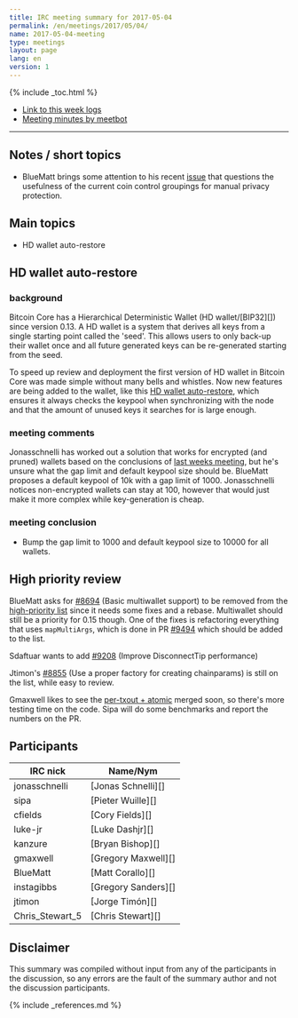 ```yaml
---
title: IRC meeting summary for 2017-05-04
permalink: /en/meetings/2017/05/04/
name: 2017-05-04-meeting
type: meetings
layout: page
lang: en
version: 1
---
```

{% include _toc.html %}
 
- [Link to this week logs](https://botbot.me/freenode/bitcoin-core-dev/2017-05-04/?msg=85162138&page=3)
- [Meeting minutes by meetbot](http://www.erisian.com.au/meetbot/bitcoin-core-dev/2017/bitcoin-core-dev.2017-05-04-19.01.html)
 
---

## Notes / short topics

- BlueMatt brings some attention to his recent [issue][#10337] that questions the usefulness of the current coin control groupings for manual privacy protection.

## Main topics

- HD wallet auto-restore

## HD wallet auto-restore

### background

Bitcoin Core has a Hierarchical Deterministic Wallet (HD wallet/[BIP32][]) since version 0.13. A HD wallet is a system that derives all keys from a single starting point called the 'seed'. This allows users to only back-up their wallet once and all future generated keys can be re-generated starting from the seed.

To speed up review and deployment the first version of HD wallet in Bitcoin Core was made simple without many bells and whistles. Now new features are being added to the wallet, like this [HD wallet auto-restore][#10240], which ensures it always checks the keypool when synchronizing with the node and that the amount of unused keys it searches for is large enough.

### meeting comments

Jonasschnelli has worked out a solution that works for encrypted (and pruned) wallets based on the conclusions of [last weeks meeting](/en/meetings/2017/04/27/#hd-wallet-auto-restore), but he's unsure what the gap limit and default keypool size should be. BlueMatt proposes a default keypool of 10k with a gap limit of 1000. Jonasschnelli notices non-encrypted wallets can stay at 100, however that would just make it more complex while key-generation is cheap.

### meeting conclusion

- Bump the gap limit to 1000 and default keypool size to 10000 for all wallets.

## High priority review

BlueMatt asks for [#8694][] (Basic multiwallet support) to be removed from the [high-priority list](https://github.com/bitcoin/bitcoin/projects/8) since it needs some fixes and a rebase. Multiwallet should still be a priority for 0.15 though. One of the fixes is refactoring everything that uses `mapMultiArgs`, which is done in PR [#9494][] which should be added to the list.

Sdaftuar wants to add [#9208][] (Improve DisconnectTip performance)

Jtimon's [#8855][] (Use a proper factory for creating chainparams) is still on the list, while easy to review.

Gmaxwell likes to see the [per-txout + atomic][#10195] merged soon, so there's more testing time on the code. Sipa will do some benchmarks and report the numbers on the PR.

## Participants
 
| IRC nick        | Name/Nym                  |
|-----------------|---------------------------|
| jonasschnelli   | [Jonas Schnelli][]        |
| sipa            | [Pieter Wuille][]         |
| cfields         | [Cory Fields][]           |
| luke-jr         | [Luke Dashjr][]           |
| kanzure         | [Bryan Bishop][]          |
| gmaxwell        | [Gregory Maxwell][]       |
| BlueMatt        | [Matt Corallo][]          |
| instagibbs      | [Gregory Sanders][]       |
| jtimon          | [Jorge Timón][]           |
| Chris_Stewart_5 | [Chris Stewart][]         |

## Disclaimer
 
This summary was compiled without input from any of the participants in the discussion, so any errors are the fault of the summary author and not the discussion participants.

[#8694]: https://github.com/bitcoin/bitcoin/pull/8694
[#10240]: https://github.com/bitcoin/bitcoin/pull/10240
[#9208]: https://github.com/bitcoin/bitcoin/pull/9208
[#8855]: https://github.com/bitcoin/bitcoin/pull/8855
[#9494]: https://github.com/bitcoin/bitcoin/pull/9494
[#10195]: https://github.com/bitcoin/bitcoin/pull/10195
[#10337]: https://github.com/bitcoin/bitcoin/issues/10337

{% include _references.md %}
